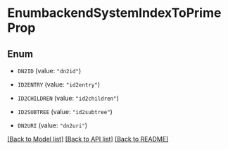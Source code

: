 # EnumbackendSystemIndexToPrimeProp

## Enum


* `DN2ID` (value: `"dn2id"`)

* `ID2ENTRY` (value: `"id2entry"`)

* `ID2CHILDREN` (value: `"id2children"`)

* `ID2SUBTREE` (value: `"id2subtree"`)

* `DN2URI` (value: `"dn2uri"`)


[[Back to Model list]](../README.md#documentation-for-models) [[Back to API list]](../README.md#documentation-for-api-endpoints) [[Back to README]](../README.md)


